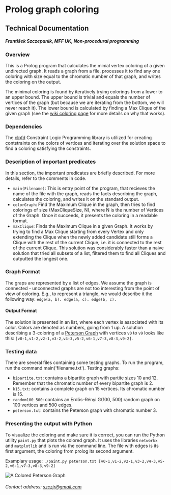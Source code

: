 # Prolog graph coloring
## Technical Documentation
##### František Szczepanik, MFF UK, Non-procedural programming


### Overview
This is a Prolog program that calculates the minial vertex coloring of a given undirected graph. It reads a graph from a file, processes it to find any one coloring with size equal to the chromatic number of that graph, and writes the coloring on the output.

The minimal coloring is found by iteratively trying colorings from a lower to an upper bound. The upper bound is trivial and equals the number of vertices of the graph (but because we are iterating from the bottom, we will never reach it). The lower bound is calculated by finding a Max Clique of the given graph (see the [wiki coloring page](https://en.wikipedia.org/wiki/Graph_coloring#Chromatic_number) for more details on why that works).

### Dependencies
The [clpfd](https://www.swi-prolog.org/man/clpfd.html) Constraint Logic Programming library is utilized for creating contstraints on the colors of vertices and iterating over the solution space to find a coloring satisfying the constraints.

### Description of important predicates
In this section, the important predicates are briefly described. For more details, refer to the comments in code.

- ``main(Filename)``: This is entry point of the program, that recieves the name of the file with the graph, reads the facts describing the graph, calculates the coloring, and writes it on the standard output.
- ``colorGraph``: Find the Maximum Clique in the graph, then tries to find colorings of size (MaxCliqueSize, N), where N is the number of Vertices of the Graph. Once it succeeds, it presents the coloring in a readable format.
- ``maxClique``: Finds the Maximum Clique in a given Graph. It works by trying to find a Max Clique starting from every Vertex and only extending the Clique when the newly added candidate still forms a Clique with the rest of the current Clique, i.e. it is connected to the rest of the current Clique. This solution was considerably faster than a naive solution that tried all subsets of a list, filtered them to find all Cliques and outputted the longest one.

### Graph Format
The graps are represented by a list of edges. We assume the graph is connected - unconnected graphs are not too interesting from the point of view of coloring. E.g., to represent a triangle, we would describe it the following way: ``edge(a, b). edge(a, c). edge(b, c).``

#### Output Format
The solution is presented in an list, where each vertex is associated with its color. Colors are denoted as numbers, going from 1 up. A solution describing a 3-coloring of a [Peterson Graph](https://en.wikipedia.org/wiki/Petersen_graph) with vertices ``v0`` to ``v9`` looks like this: ``[v0-1,v1-2,v2-1,v3-2,v4-3,v5-2,v6-1,v7-3,v8-3,v9-2]``.

### Testing data
There are several files containing some testing graphs. To run the program, run the command main('filename.txt').
Testing graphs:

- ``bipartite.txt``: contains a bipartite graph with partite sizes 10 and 12. Remember that the chromatic number of every bipartite graph is 2.
- ``k15.txt``: contains a complete graph on 15 vertices. Its chromatic number is 15.
- ``random100_500``: contains an Erdős–Rényi G(100, 500) random graph on 100 vertices and 500 edges.
- ``peterson.txt``: contains the Peterson graph with chromatic number 3.



### Presenting the output with Python
To visualize the coloring and make sure it is correct, you can run the Python utility ``paint.py`` that plots the colored graph. It uses the libraries ``networkx`` and ``matplotlib`` and is run via the command line. The file with edges is its first argument, the coloring from prolog its second argument.

Examplary usage: ``./paint.py peterson.txt [v0-1,v1-2,v2-1,v3-2,v4-3,v5-2,v6-1,v7-3,v8-3,v9-2]``


![A Colored Peterson Graph](https://github.com/szczepaf/Prolog-Graph-Coloring/assets/83585883/338af225-5025-46f1-bb21-05553b0d00f8)

###### Contact address: szczjr@gmail.com

